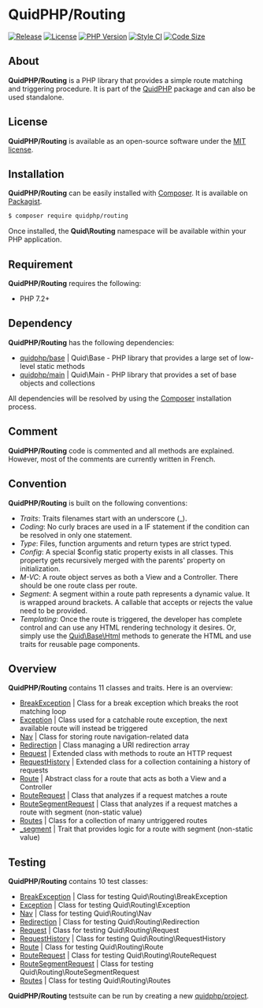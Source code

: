 # QuidPHP/Routing
[![Release](https://img.shields.io/github/v/release/quidphp/routing)](https://packagist.org/packages/quidphp/routing)
[![License](https://img.shields.io/github/license/quidphp/routing)](https://github.com/quidphp/routing/blob/master/LICENSE)
[![PHP Version](https://img.shields.io/packagist/php-v/quidphp/routing)](https://www.php.net)
[![Style CI](https://styleci.io/repos/203673693/shield)](https://styleci.io)
[![Code Size](https://img.shields.io/github/languages/code-size/quidphp/routing)](https://github.com/quidphp/routing)

## About
**QuidPHP/Routing** is a PHP library that provides a simple route matching and triggering procedure. It is part of the [QuidPHP](https://github.com/quidphp/project) package and can also be used standalone. 

## License
**QuidPHP/Routing** is available as an open-source software under the [MIT license](LICENSE).

## Installation
**QuidPHP/Routing** can be easily installed with [Composer](https://getcomposer.org). It is available on [Packagist](https://packagist.org/packages/quidphp/routing).
``` bash
$ composer require quidphp/routing
```
Once installed, the **Quid\Routing** namespace will be available within your PHP application.

## Requirement
**QuidPHP/Routing** requires the following:
- PHP 7.2+

## Dependency
**QuidPHP/Routing** has the following dependencies:
- [quidphp/base](https://github.com/quidphp/base) | Quid\Base - PHP library that provides a large set of low-level static methods
- [quidphp/main](https://github.com/quidphp/main) | Quid\Main - PHP library that provides a set of base objects and collections 

All dependencies will be resolved by using the [Composer](https://getcomposer.org) installation process.

## Comment
**QuidPHP/Routing** code is commented and all methods are explained. However, most of the comments are currently written in French.

## Convention
**QuidPHP/Routing** is built on the following conventions:
- *Traits*: Traits filenames start with an underscore (_).
- *Coding*: No curly braces are used in a IF statement if the condition can be resolved in only one statement.
- *Type*: Files, function arguments and return types are strict typed.
- *Config*: A special $config static property exists in all classes. This property gets recursively merged with the parents' property on initialization.
- *M-VC*: A route object serves as both a View and a Controller. There should be one route class per route. 
- *Segment*: A segment within a route path represents a dynamic value. It is wrapped around brackets. A callable that accepts or rejects the value need to be provided.
- *Templating*: Once the route is triggered, the developer has complete control and can use any HTML rendering technology it desires. Or, simply use the [Quid\Base\Html](https://github.com/quidphp/base/blob/master/src/Html.php) methods to generate the HTML and use traits for reusable page components.

## Overview
**QuidPHP/Routing** contains 11 classes and traits. Here is an overview:
- [BreakException](src/BreakException.php) | Class for a break exception which breaks the root matching loop
- [Exception](src/Exception.php) | Class used for a catchable route exception, the next available route will instead be triggered
- [Nav](src/Nav.php) | Class for storing route navigation-related data
- [Redirection](src/Redirection.php) | Class managing a URI redirection array
- [Request](src/Request.php) | Extended class with methods to route an HTTP request
- [RequestHistory](src/RequestHistory.php) | Extended class for a collection containing a history of requests
- [Route](src/Route.php) | Abstract class for a route that acts as both a View and a Controller
- [RouteRequest](src/RouteRequest.php) | Class that analyzes if a request matches a route
- [RouteSegmentRequest](src/RouteSegmentRequest.php) | Class that analyzes if a request matches a route with segment (non-static value)
- [Routes](src/Routes.php) | Class for a collection of many untriggered routes
- [_segment](src/_segment.php) | Trait that provides logic for a route with segment (non-static value)

## Testing
**QuidPHP/Routing** contains 10 test classes:
- [BreakException](test/BreakException.php) | Class for testing Quid\Routing\BreakException
- [Exception](test/Exception.php) | Class for testing Quid\Routing\Exception
- [Nav](test/Nav.php) | Class for testing Quid\Routing\Nav
- [Redirection](test/Redirection.php) | Class for testing Quid\Routing\Redirection
- [Request](test/Request.php) | Class for testing Quid\Routing\Request
- [RequestHistory](test/RequestHistory.php) | Class for testing Quid\Routing\RequestHistory
- [Route](test/Route.php) | Class for testing Quid\Routing\Route
- [RouteRequest](test/RouteRequest.php) | Class for testing Quid\Routing\RouteRequest
- [RouteSegmentRequest](test/RouteSegmentRequest.php) | Class for testing Quid\Routing\RouteSegmentRequest
- [Routes](test/Routes.php) | Class for testing Quid\Routing\Routes

**QuidPHP/Routing** testsuite can be run by creating a new [quidphp/project](https://github.com/quidphp/project).